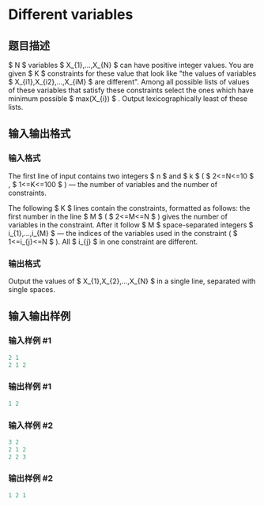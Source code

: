 # Different variables

## 题目描述

 $ N $ variables $ X_{1},...,X_{N} $ can have positive integer values. You are given $ K $ constraints for these value that look like "the values of variables $ X_{i1},X_{i2},...,X_{iM} $ are different". Among all possible lists of values of these variables that satisfy these constraints select the ones which have minimum possible $ max(X_{i}) $ . Output lexicographically least of these lists.

## 输入输出格式

### 输入格式

The first line of input contains two integers $ n $ and $ k $ ( $ 2<=N<=10 $ , $ 1<=K<=100 $ ) — the number of variables and the number of constraints.

The following $ K $ lines contain the constraints, formatted as follows: the first number in the line $ M $ ( $ 2<=M<=N $ ) gives the number of variables in the constraint. After it follow $ M $ space-separated integers $ i_{1},...,i_{M} $ — the indices of the variables used in the constraint ( $ 1<=i_{j}<=N $ ). All $ i_{j} $ in one constraint are different.

### 输出格式

Output the values of $ X_{1},X_{2},...,X_{N} $ in a single line, separated with single spaces.

## 输入输出样例

### 输入样例 #1

```cpp
2 1
2 1 2

```
### 输出样例 #1

```cpp
1 2

```
### 输入样例 #2

```cpp
3 2
2 1 2
2 2 3

```
### 输出样例 #2

```cpp
1 2 1

```
